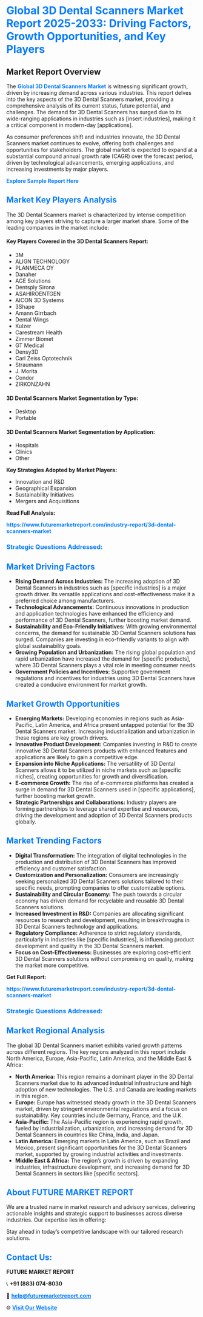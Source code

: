 <h1 style="color: #007BFF;">Global 3D Dental Scanners Market Report 2025-2033: Driving Factors, Growth Opportunities, and Key Players</h1>

<section id="overview">
<h2>Market Report Overview</h2>
<p>The <a href="https://www.futuremarketreport.com/industry-report/3d-dental-scanners-market" style="color: #007BFF; text-decoration: none;"><strong>Global 3D Dental Scanners Market</strong></a> is witnessing significant growth, driven by increasing demand across various industries. This report delves into the key aspects of the 3D Dental Scanners market, providing a comprehensive analysis of its current status, future potential, and challenges. The demand for 3D Dental Scanners has surged due to its wide-ranging applications in industries such as [insert industries], making it a critical component in modern-day [applications].</p>
<p>As consumer preferences shift and industries innovate, the 3D Dental Scanners market continues to evolve, offering both challenges and opportunities for stakeholders. The global market is expected to expand at a substantial compound annual growth rate (CAGR) over the forecast period, driven by technological advancements, emerging applications, and increasing investments by major players.</p>
</section>

<section id="overview">
<p><a href="https://www.futuremarketreport.com/request-sample/reportId=76670" style="color: #007BFF; text-decoration: none;"><strong>Explore Sample Report Here</strong></a></p>
</section>

<section id="key-players">
<h2 style="color: #007BFF;">Market Key Players Analysis</h2>
<p>The 3D Dental Scanners market is characterized by intense competition among key players striving to capture a larger market share. Some of the leading companies in the market include:</p>
<h4>Key Players Covered in the 3D Dental Scanners Report:</h4>
<ul><li>3M</li><li>ALIGN TECHNOLOGY</li><li>PLANMECA OY</li><li>Danaher</li><li>AGE Solutions</li><li>Dentsply Sirona</li><li>ASAHIROENTGEN</li><li>AICON 3D Systems</li><li>3Shape</li><li>Amann Girrbach</li><li>Dental Wings</li><li>Kulzer</li><li>Carestream Health</li><li>Zimmer Biomet</li><li>GT Medical</li><li>Densy3D</li><li>Carl Zeiss Optotechnik</li><li>Straumann</li><li>J. Morita</li><li>Condor</li><li>ZIRKONZAHN</li></ul>
<h4>3D Dental Scanners Market Segmentation by Type:</h4>
<ul><li>Desktop</li><li>Portable</li></ul>

<h4>3D Dental Scanners Market Segmentation by Application:</h4>
<ul><li>Hospitals</li><li>Clinics</li><li>Other</li></ul>
<p><strong>Key Strategies Adopted by Market Players:</strong></p>
<ul>
<li>Innovation and R&D</li>
<li>Geographical Expansion</li>
<li>Sustainability Initiatives</li>
<li>Mergers and Acquisitions</li>
</ul>
</section>

<section>
<p><strong>Read Full Analysis: </strong></p><a href="https://www.futuremarketreport.com/industry-report/3d-dental-scanners-market" style="color: #007BFF; text-decoration: none;"><strong>https://www.futuremarketreport.com/industry-report/3d-dental-scanners-market</strong></a>
<h3 style="color: #007BFF;">Strategic Questions Addressed:</h3>
</section>

<section id="driving-factors">
<h2 style="color: #007BFF;">Market Driving Factors</h2>
<ul>
<li><strong>Rising Demand Across Industries:</strong> The increasing adoption of 3D Dental Scanners in industries such as [specific industries] is a major growth driver. Its versatile applications and cost-effectiveness make it a preferred choice among manufacturers.</li>
<li><strong>Technological Advancements:</strong> Continuous innovations in production and application technologies have enhanced the efficiency and performance of 3D Dental Scanners, further boosting market demand.</li>
<li><strong>Sustainability and Eco-Friendly Initiatives:</strong> With growing environmental concerns, the demand for sustainable 3D Dental Scanners solutions has surged. Companies are investing in eco-friendly variants to align with global sustainability goals.</li>
<li><strong>Growing Population and Urbanization:</strong> The rising global population and rapid urbanization have increased the demand for [specific products], where 3D Dental Scanners plays a vital role in meeting consumer needs.</li>
<li><strong>Government Policies and Incentives:</strong> Supportive government regulations and incentives for industries using 3D Dental Scanners have created a conducive environment for market growth.</li>
</ul>
</section>

<section id="growth-opportunities">
<h2 style="color: #007BFF;">Market Growth Opportunities</h2>
<ul>
<li><strong>Emerging Markets:</strong> Developing economies in regions such as Asia-Pacific, Latin America, and Africa present untapped potential for the 3D Dental Scanners market. Increasing industrialization and urbanization in these regions are key growth drivers.</li>
<li><strong>Innovative Product Development:</strong> Companies investing in R&D to create innovative 3D Dental Scanners products with enhanced features and applications are likely to gain a competitive edge.</li>
<li><strong>Expansion into Niche Applications:</strong> The versatility of 3D Dental Scanners allows it to be utilized in niche markets such as [specific niches], creating opportunities for growth and diversification.</li>
<li><strong>E-commerce Growth:</strong> The rise of e-commerce platforms has created a surge in demand for 3D Dental Scanners used in [specific applications], further boosting market growth.</li>
<li><strong>Strategic Partnerships and Collaborations:</strong> Industry players are forming partnerships to leverage shared expertise and resources, driving the development and adoption of 3D Dental Scanners products globally.</li>
</ul>
</section>

<section id="trending-factors">
<h2 style="color: #007BFF;">Market Trending Factors</h2>
<ul>
<li><strong>Digital Transformation:</strong> The integration of digital technologies in the production and distribution of 3D Dental Scanners has improved efficiency and customer satisfaction.</li>
<li><strong>Customization and Personalization:</strong> Consumers are increasingly seeking personalized 3D Dental Scanners solutions tailored to their specific needs, prompting companies to offer customizable options.</li>
<li><strong>Sustainability and Circular Economy:</strong> The push towards a circular economy has driven demand for recyclable and reusable 3D Dental Scanners solutions.</li>
<li><strong>Increased Investment in R&D:</strong> Companies are allocating significant resources to research and development, resulting in breakthroughs in 3D Dental Scanners technology and applications.</li>
<li><strong>Regulatory Compliance:</strong> Adherence to strict regulatory standards, particularly in industries like [specific industries], is influencing product development and quality in the 3D Dental Scanners market.</li>
<li><strong>Focus on Cost-Effectiveness:</strong> Businesses are exploring cost-efficient 3D Dental Scanners solutions without compromising on quality, making the market more competitive.</li>
</ul>
</section>

<section>
<p><strong>Get Full Report: </strong></p><a href="https://www.futuremarketreport.com/industry-report/3d-dental-scanners-market" style="color: #007BFF; text-decoration: none;"><strong>https://www.futuremarketreport.com/industry-report/3d-dental-scanners-market</strong></a>
<h3 style="color: #007BFF;">Strategic Questions Addressed:</h3>
</section>


<section id="regional-analysis">
<h2 style="color: #007BFF;">Market Regional Analysis</h2>
<p>The global 3D Dental Scanners market exhibits varied growth patterns across different regions. The key regions analyzed in this report include North America, Europe, Asia-Pacific, Latin America, and the Middle East & Africa:</p>
<ul>
<li><strong>North America:</strong> This region remains a dominant player in the 3D Dental Scanners market due to its advanced industrial infrastructure and high adoption of new technologies. The U.S. and Canada are leading markets in this region.</li>
<li><strong>Europe:</strong> Europe has witnessed steady growth in the 3D Dental Scanners market, driven by stringent environmental regulations and a focus on sustainability. Key countries include Germany, France, and the U.K.</li>
<li><strong>Asia-Pacific:</strong> The Asia-Pacific region is experiencing rapid growth, fueled by industrialization, urbanization, and increasing demand for 3D Dental Scanners in countries like China, India, and Japan.</li>
<li><strong>Latin America:</strong> Emerging markets in Latin America, such as Brazil and Mexico, present significant opportunities for the 3D Dental Scanners market, supported by growing industrial activities and investments.</li>
<li><strong>Middle East & Africa:</strong> The region’s growth is driven by expanding industries, infrastructure development, and increasing demand for 3D Dental Scanners in sectors like [specific sectors].</li>
</ul>
</section>

<footer>
<h2 style="color: #007BFF;">About FUTURE MARKET REPORT</h2>
<p>We are a trusted name in market research and advisory services, delivering actionable insights and strategic support to businesses across diverse industries. Our expertise lies in offering:</p>

<p>Stay ahead in today’s competitive landscape with our tailored research solutions.</p>

<h2 style="color: #007BFF;">Contact Us:</h2>
<p><strong>FUTURE MARKET REPORT</strong></p>
<p>📞 <strong>+91 (883) 074-8030</strong></p>
<p>📧 <strong><a href="mailto:help@futuremarketreport.com" style="color: #007BFF;">help@futuremarketreport.com</a></strong></p>
<p>🌐 <strong><a href="https://www.futuremarketreport.com/" style="color: #007BFF;">Visit Our Website</a></strong></p>
</footer>